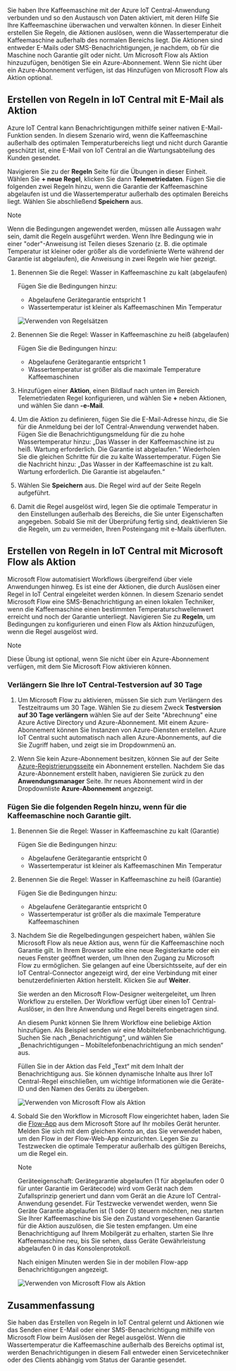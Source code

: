 Sie haben Ihre Kaffeemaschine mit der Azure IoT Central-Anwendung verbunden und so den Austausch von Daten aktiviert, mit deren Hilfe Sie Ihre Kaffeemaschine überwachen und verwalten können. In dieser Einheit erstellen Sie Regeln, die Aktionen auslösen, wenn die Wassertemperatur die Kaffeemaschine außerhalb des normalen Bereichs liegt. Die Aktionen sind entweder E-Mails oder SMS-Benachrichtigungen, je nachdem, ob für die Maschine noch Garantie gilt oder nicht. Um Microsoft Flow als Aktion hinzuzufügen, benötigen Sie ein Azure-Abonnement. Wenn Sie nicht über ein Azure-Abonnement verfügen, ist das Hinzufügen von Microsoft Flow als Aktion optional.

## <a name="create-rules-in-iot-central-with-email-as-the-action"></a>Erstellen von Regeln in IoT Central mit E-Mail als Aktion
Azure IoT Central kann Benachrichtigungen mithilfe seiner nativen E-Mail-Funktion senden. In diesem Szenario wird, wenn die Kaffeemaschine außerhalb des optimalen Temperaturbereichs liegt und nicht durch Garantie geschützt ist, eine E-Mail von IoT Central an die Wartungsabteilung des Kunden gesendet.

Navigieren Sie zu der **Regeln** Seite für die Übungen in dieser Einheit. Wählen Sie **+ neue Regel**, klicken Sie dann **Telemetriedaten**. Fügen Sie die folgenden zwei Regeln hinzu, wenn die Garantie der Kaffeemaschine abgelaufen ist und die Wassertemperatur außerhalb des optimalen Bereichs liegt. Wählen Sie abschließend **Speichern** aus. 

> [!NOTE]
> Wenn die Bedingungen angewendet werden, müssen alle Aussagen wahr sein, damit die Regeln ausgeführt werden. Wenn Ihre Bedingung wie in einer "oder"-Anweisung ist Teilen dieses Szenario (z. B. die optimale Temperatur ist kleiner oder größer als die vordefinierte Werte während der Garantie ist abgelaufen), die Anweisung in zwei Regeln wie hier gezeigt.

1. Benennen Sie die Regel: Wasser in Kaffeemaschine zu kalt (abgelaufen)

    Fügen Sie die Bedingungen hinzu:      
    * Abgelaufene Gerätegarantie entspricht 1
    * Wassertemperatur ist kleiner als Kaffeemaschinen Min Temperatur

    ![Verwenden von Regelsätzen](../images/5-flow-a.png)

1. Benennen Sie die Regel: Wasser in Kaffeemaschine zu heiß (abgelaufen)

    Fügen Sie die Bedingungen hinzu:      
    * Abgelaufene Gerätegarantie entspricht 1
    * Wassertemperatur ist größer als die maximale Temperature Kaffeemaschinen

1. Hinzufügen einer **Aktion**, einen Bildlauf nach unten im Bereich Telemetriedaten Regel konfigurieren, und wählen Sie **+** neben Aktionen, und wählen Sie dann **-e-Mail**.

1. Um die Aktion zu definieren, fügen Sie die E-Mail-Adresse hinzu, die Sie für die Anmeldung bei der IoT Central-Anwendung verwendet haben. Fügen Sie die Benachrichtigungsmeldung für die zu hohe Wassertemperatur hinzu: „Das Wasser in der Kaffeemaschine ist zu heiß. Wartung erforderlich.  Die Garantie ist abgelaufen.“ Wiederholen Sie die gleichen Schritte für die zu kalte Wassertemperatur. Fügen Sie die Nachricht hinzu: „Das Wasser in der Kaffeemaschine ist zu kalt. Wartung erforderlich.  Die Garantie ist abgelaufen.“

1. Wählen Sie **Speichern** aus. Die Regel wird auf der Seite Regeln aufgeführt.

1. Damit die Regel ausgelöst wird, legen Sie die optimale Temperatur in den Einstellungen außerhalb des Bereichs, die Sie unter Eigenschaften angegeben. Sobald Sie mit der Überprüfung fertig sind, deaktivieren Sie die Regeln, um zu vermeiden, Ihren Posteingang mit e-Mails überfluten. 

## <a name="create-rules-in-iot-central-with-microsoft-flow-as-the-action"></a>Erstellen von Regeln in IoT Central mit Microsoft Flow als Aktion

Microsoft Flow automatisiert Workflows übergreifend über viele Anwendungen hinweg. Es ist eine der Aktionen, die durch Auslösen einer Regel in IoT Central eingeleitet werden können. In diesem Szenario sendet Microsoft Flow eine SMS-Benachrichtigung an einen lokalen Techniker, wenn die Kaffeemaschine einen bestimmten Temperaturschwellenwert erreicht und noch der Garantie unterliegt. Navigieren Sie zu **Regeln**, um Bedingungen zu konfigurieren und einen Flow als Aktion hinzuzufügen, wenn die Regel ausgelöst wird. 
 
> [!NOTE]
> Diese Übung ist optional, wenn Sie nicht über ein Azure-Abonnement verfügen, mit dem Sie Microsoft Flow aktivieren können.


### <a name="extend-your-iot-central-trial-to-30-days"></a>Verlängern Sie Ihre IoT Central-Testversion auf 30 Tage

1. Um Microsoft Flow zu aktivieren, müssen Sie sich zum Verlängern des Testzeitraums um 30 Tage. Wählen Sie zu diesem Zweck **Testversion auf 30 Tage verlängern** wählen Sie auf der Seite "Abrechnung" eine Azure Active Directory und Azure-Abonnement. Mit einem Azure-Abonnement können Sie Instanzen von Azure-Diensten erstellen. Azure IoT Central sucht automatisch nach allen Azure-Abonnements, auf die Sie Zugriff haben, und zeigt sie im Dropdownmenü an.
    
1. Wenn Sie kein Azure-Abonnement besitzen, können Sie auf der Seite [Azure-Registrierungsseite](https://aka.ms/createazuresubscription) ein Abonnement erstellen. Nachdem Sie das Azure-Abonnement erstellt haben, navigieren Sie zurück zu den **Anwendungsmanager** Seite. Ihr neues Abonnement wird in der Dropdownliste **Azure-Abonnement** angezeigt.
        

### <a name="add-the-following-rules-when-the-coffee-machine-is-under-warranty"></a>Fügen Sie die folgenden Regeln hinzu, wenn für die Kaffeemaschine noch Garantie gilt. 

1. Benennen Sie die Regel: Wasser in Kaffeemaschine zu kalt (Garantie)

    Fügen Sie die Bedingungen hinzu:      
    * Abgelaufene Gerätegarantie entspricht 0
    * Wassertemperatur ist kleiner als Kaffeemaschinen Min Temperatur

1. Benennen Sie die Regel: Wasser in Kaffeemaschine zu heiß (Garantie)

    Fügen Sie die Bedingungen hinzu:      
    * Abgelaufene Gerätegarantie entspricht 0
    * Wassertemperatur ist größer als die maximale Temperature Kaffeemaschinen

1. Nachdem Sie die Regelbedingungen gespeichert haben, wählen Sie Microsoft Flow als neue Aktion aus, wenn für die Kaffeemaschine noch Garantie gilt. In Ihrem Browser sollte eine neue Registerkarte oder ein neues Fenster geöffnet werden, um Ihnen den Zugang zu Microsoft Flow zu ermöglichen. Sie gelangen auf eine Übersichtsseite, auf der ein IoT Central-Connector angezeigt wird, der eine Verbindung mit einer benutzerdefinierten Aktion herstellt. Klicken Sie auf **Weiter**. 

    Sie werden an den Microsoft Flow-Designer weitergeleitet, um Ihren Workflow zu erstellen. Der Workflow verfügt über einen IoT Central-Auslöser, in den Ihre Anwendung und Regel bereits eingetragen sind.

    An diesem Punkt können Sie Ihrem Workflow eine beliebige Aktion hinzufügen. Als Beispiel senden wir eine Mobiltelefonbenachrichtigung. Suchen Sie nach „Benachrichtigung“, und wählen Sie „Benachrichtigungen – Mobiltelefonbenachrichtigung an mich senden“ aus.

    Füllen Sie in der Aktion das Feld „Text“ mit dem Inhalt der Benachrichtigung aus. Sie können dynamische Inhalte aus Ihrer IoT Central-Regel einschließen, um wichtige Informationen wie die Geräte-ID und den Namen des Geräts zu übergeben.
    
    ![Verwenden von Microsoft Flow als Aktion](../images/5-flow-b.png)

1. Sobald Sie den Workflow in Microsoft Flow eingerichtet haben, laden Sie die [Flow-App](https://www.microsoft.com/en-us/p/microsoft-flow/9nkn0p5l9n84?activetab=pivot%3aoverviewtab) aus dem Microsoft Store auf Ihr mobiles Gerät herunter. Melden Sie sich mit dem gleichen Konto an, das Sie verwendet haben, um den Flow in der Flow-Web-App einzurichten. Legen Sie zu Testzwecken die optimale Temperatur außerhalb des gültigen Bereichs, um die Regel ein. 

    > [!NOTE]
    > Geräteeigenschaft: Gerätegarantie abgelaufen (1 für abgelaufen oder 0 für unter Garantie im Gerätecode) wird vom Gerät nach dem Zufallsprinzip generiert und dann vom Gerät an die Azure IoT Central-Anwendung gesendet. Für Testzwecke verwendet werden, wenn Sie Geräte Garantie abgelaufen ist (1 oder 0) steuern möchten, neu starten Sie Ihrer Kaffeemaschine bis Sie den Zustand vorgesehenen Garantie für die Aktion auszulösen, die Sie testen empfangen. Um eine Benachrichtigung auf Ihrem Mobilgerät zu erhalten, starten Sie Ihre Kaffeemaschine neu, bis Sie sehen, dass Geräte Gewährleistung abgelaufen 0 in das Konsolenprotokoll. 

    Nach einigen Minuten werden Sie in der mobilen Flow-app Benachrichtigungen angezeigt.

    ![Verwenden von Microsoft Flow als Aktion](../images/5-flow-c.png)

## <a name="summary"></a>Zusammenfassung
Sie haben das Erstellen von Regeln in IoT Central gelernt und Aktionen wie das Senden einer E-Mail oder einer SMS-Benachrichtigung mithilfe von Microsoft Flow beim Auslösen der Regel ausgelöst. Wenn die Wassertemperatur die Kaffeemaschine außerhalb des Bereichs optimal ist, werden Benachrichtigungen in diesem Fall entweder einen Servicetechniker oder des Clients abhängig vom Status der Garantie gesendet. 


